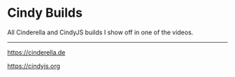 # Cindy Builds
All Cinderella and CindyJS builds I show off in one of the videos.

---

https://cinderella.de

https://cindyjs.org
